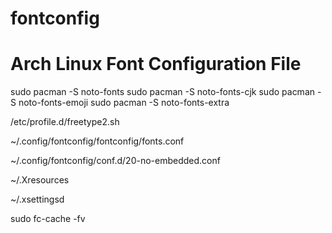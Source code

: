 # fontconfig
Arch Linux Font Configuration File
================================================
sudo pacman -S noto-fonts
sudo pacman -S noto-fonts-cjk
sudo pacman -S noto-fonts-emoji
sudo pacman -S noto-fonts-extra

/etc/profile.d/freetype2.sh

~/.config/fontconfig/fontconfig/fonts.conf

~/.config/fontconfig/conf.d/20-no-embedded.conf

~/.Xresources

~/.xsettingsd

sudo fc-cache -fv
